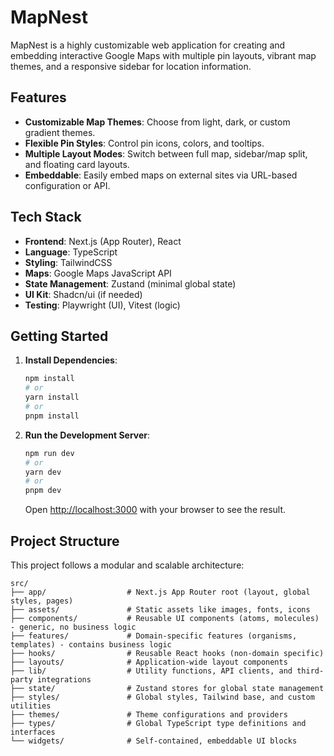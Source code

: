 # MapNest

MapNest is a highly customizable web application for creating and embedding interactive Google Maps with multiple pin layouts, vibrant map themes, and a responsive sidebar for location information.

## Features

- **Customizable Map Themes**: Choose from light, dark, or custom gradient themes.
- **Flexible Pin Styles**: Control pin icons, colors, and tooltips.
- **Multiple Layout Modes**: Switch between full map, sidebar/map split, and floating card layouts.
- **Embeddable**: Easily embed maps on external sites via URL-based configuration or API.

## Tech Stack

- **Frontend**: Next.js (App Router), React
- **Language**: TypeScript
- **Styling**: TailwindCSS
- **Maps**: Google Maps JavaScript API
- **State Management**: Zustand (minimal global state)
- **UI Kit**: Shadcn/ui (if needed)
- **Testing**: Playwright (UI), Vitest (logic)

## Getting Started

1.  **Install Dependencies**:

    ```bash
    npm install
    # or
    yarn install
    # or
    pnpm install
    ```

2.  **Run the Development Server**:

    ```bash
    npm run dev
    # or
    yarn dev
    # or
    pnpm dev
    ```

    Open [http://localhost:3000](http://localhost:3000) with your browser to see the result.

## Project Structure

This project follows a modular and scalable architecture:

```
src/
├── app/                  # Next.js App Router root (layout, global styles, pages)
├── assets/               # Static assets like images, fonts, icons
├── components/           # Reusable UI components (atoms, molecules) - generic, no business logic
├── features/             # Domain-specific features (organisms, templates) - contains business logic
├── hooks/                # Reusable React hooks (non-domain specific)
├── layouts/              # Application-wide layout components
├── lib/                  # Utility functions, API clients, and third-party integrations
├── state/                # Zustand stores for global state management
├── styles/               # Global styles, Tailwind base, and custom utilities
├── themes/               # Theme configurations and providers
├── types/                # Global TypeScript type definitions and interfaces
└── widgets/              # Self-contained, embeddable UI blocks
```